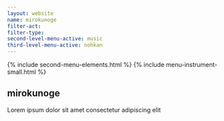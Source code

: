 ```yaml
---
layout: website
name: mirokunoge 
filter-act: 
filter-type: 
second-level-menu-active: music
third-level-menu-active: nohkan
---
```


{% include second-menu-elements.html %}
{% include menu-instrument-small.html %}

<main class="page-content">
  <div class="text-container">
    <h2>mirokunoge</h2>
    <p>Lorem ipsum dolor sit amet consectetur adipiscing elit</p>
  </div>
</main>
